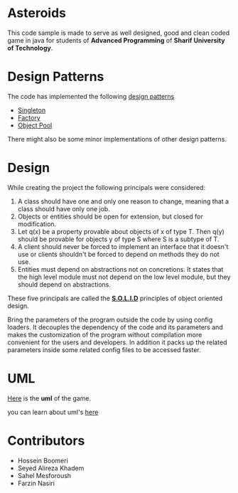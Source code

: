 # Asteroids 
This code sample is made to serve as well designed, good and clean coded game in java for students of 
**Advanced Programming**  of **Sharif University of Technology**.

# Design Patterns
The code has implemented the following [design patterns](https://sourcemaking.com/design_patterns)
* [Singleton](https://www.javatpoint.com/singleton-design-pattern-in-java)
* [Factory](https://www.tutorialsteacher.com/ioc/dependency-injection)
* [Object Pool](https://www.javatpoint.com/object-pool-pattern)

There might also be some minor implementations of other design patterns.

# Design
While creating the project the following principals were considered:

1. A class should have one and only one reason to change, meaning that a class should have only one job.
2. Objects or entities should be open for extension, but closed for modification.
3. Let q(x) be a property provable about objects of x of type T. Then q(y) should be provable for objects y of type S where S is a subtype of T.
4. A client should never be forced to implement an interface that it doesn't use or clients shouldn't be forced to depend on methods they do not use.
5. Entities must depend on abstractions not on concretions. It states that the high level module must not depend on the low level module, but they should depend on abstractions.

These five principals are called the [**S.O.L.I.D**](https://scotch.io/bar-talk/s-o-l-i-d-the-first-five-principles-of-object-oriented-design)  principles of object oriented design.

Bring the parameters of the program outside the code by using config loaders. It decouples the dependency of the code and its parameters and makes the customization of the program without compilation more convenient for the users and developers. In addition it packs up the related parameters inside some related config files to be accessed faster.

# UML
[Here](https://drive.google.com/open?id=1PeKLyWMS4hKkeFq1DXovTvYq6-yNF8Pa) is the **uml** of the game.

you can learn about uml's  [here](https://faranesh.com/blog/uml-tutorial)



# Contributors
* Hossein Boomeri
* Seyed Alireza Khadem 
* Sahel Mesforoush
* Farzin Nasiri


